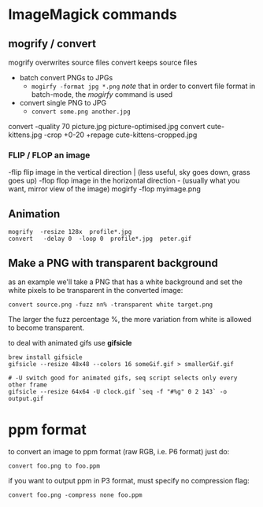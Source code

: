 # ImageMagick commands

## mogrify / convert
mogrify overwrites source files
convert keeps source files

* batch convert PNGs to JPGs
    - `mogirfy -format jpg *.png`
    *note* that in order to convert file format in batch-mode, the _mogirfy_ command is used
* convert single PNG to JPG
    - `convert some.png another.jpg`

convert -quality 70 picture.jpg picture-optimised.jpg
convert cute-kittens.jpg -crop +0-20 +repage cute-kittens-cropped.jpg

### FLIP / FLOP an image
-flip
  flip image in the vertical direction |
    (less useful, sky goes down, grass goes up)
-flop
  flop image in the horizontal direction -
    (usually what you want, mirror view of the image)
    mogirfy -flop myimage.png

## Animation

```
mogrify  -resize 128x  profile*.jpg
convert   -delay 0  -loop 0  profile*.jpg  peter.gif
```


## Make a PNG with transparent background

as an example we'll take a PNG that has a white background and set the white pixels to be transparent in the converted image:

```
convert source.png -fuzz nn% -transparent white target.png
```

The larger the fuzz percentage %, the more variation from white is allowed to become transparent.



to deal with animated gifs use **gifsicle**

```
brew install gifsicle
gifsicle --resize 48x48 --colors 16 someGif.gif > smallerGif.gif

# -U switch good for animated gifs, seq script selects only every other frame
gifsicle --resize 64x64 -U clock.gif `seq -f "#%g" 0 2 143` -o output.gif
```


# ppm format

to convert an image to ppm format (raw RGB, i.e. P6 format) just do:
```
convert foo.png to foo.ppm
```


if you want to output ppm in P3 format, must specify no compression flag:
```
convert foo.png -compress none foo.ppm
```


